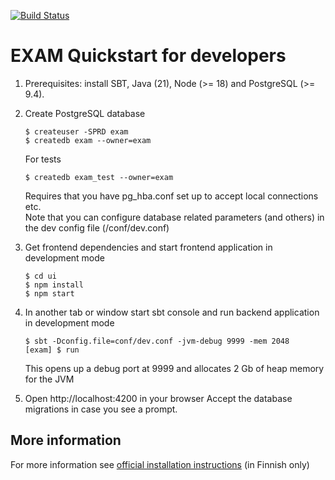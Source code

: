 [![Build Status](https://api.travis-ci.com/CSCfi/exam.svg?branch=dev)](https://app.travis-ci.com/github/CSCfi/exam)

EXAM Quickstart for developers
=====================================

1.  Prerequisites: install SBT, Java (21), Node (>= 18) and PostgreSQL (>= 9.4).

2.  Create PostgreSQL database

        $ createuser -SPRD exam
        $ createdb exam --owner=exam

    For tests

        $ createdb exam_test --owner=exam

    Requires that you have pg_hba.conf set up to accept local connections etc.  
    Note that you can configure database related parameters (and others) in the dev config file (/conf/dev.conf)

3.  Get frontend dependencies and start frontend application in development mode

        $ cd ui
        $ npm install
        $ npm start

4.  In another tab or window start sbt console and run backend application in development mode

        $ sbt -Dconfig.file=conf/dev.conf -jvm-debug 9999 -mem 2048
        [exam] $ run

    This opens up a debug port at 9999 and allocates 2 Gb of heap memory for the JVM

5.  Open http://localhost:4200 in your browser
    Accept the database migrations in case you see a prompt.

## More information
For more information see [official installation instructions](https://wiki.eduuni.fi/display/CSCEXAM/Asennusohjeet) (in Finnish only)

